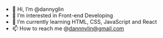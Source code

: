- 👋 Hi, I’m @dannyglin
- 👀 I’m interested in Front-end Developing
- 🌱 I’m currently learning HTML, CSS, JavaScript and React
- 📫 How to reach me @dannnylin@gmail.com

<!---
dannyglin/dannyglin is a ✨ special ✨ repository because its `README.md` (this file) appears on your GitHub profile.
You can click the Preview link to take a look at your changes.
--->
